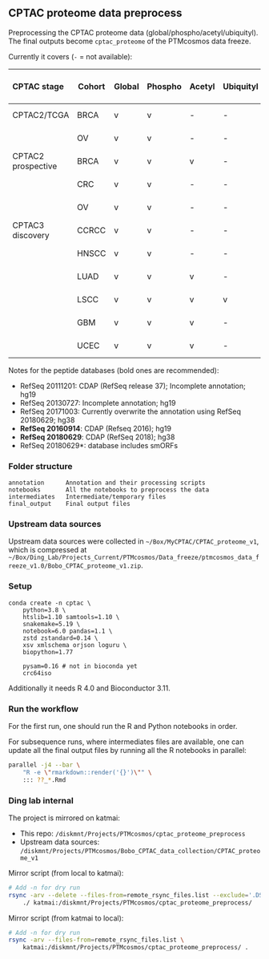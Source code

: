 ## CPTAC proteome data preprocess
Preprocessing the CPTAC proteome data (global/phospho/acetyl/ubiquityl). The final outputs become `cptac_proteome` of the PTMcosmos data freeze.

Currently it covers (`-` = not available):

|    CPTAC stage     | Cohort | Global | Phospho | Acetyl | Ubiquityl | Peptide search database |
| :----------------- | ------ | ------ | ------- | ------ | --------- | ----------------------- |
| CPTAC2/TCGA        | BRCA   | v      | v       | -      | -         | RefSeq 20130727         |
|                    | OV     | v      | v       | -      | -         | RefSeq 20111201         |
| CPTAC2 prospective | BRCA   | v      | v       | v      | -         | RefSeq 20160914         |
|                    | CRC    | v      | v       | -      | -         | RefSeq 20171003         |
|                    | OV     | v      | v       | -      | -         | RefSeq 20160914         |
| CPTAC3 discovery   | CCRCC  | v      | v       | -      | -         | RefSeq 20180629         |
|                    | HNSCC  | v      | v       | -      | -         | RefSeq 20180629         |
|                    | LUAD   | v      | v       | v      | -         | RefSeq 20180629*        |
|                    | LSCC   | v      | v       | v      | v         | RefSeq 20180629*        |
|                    | GBM    | v      | v       | v      | -         | RefSeq 20180629         |
|                    | UCEC   | v      | v       | v      | -         | RefSeq 20180629         |

Notes for the peptide databases (bold ones are recommended):
- RefSeq 20111201: CDAP (RefSeq release 37); Incomplete annotation; hg19
- RefSeq 20130727: Incomplete annotation; hg19
- RefSeq 20171003: Currently overwrite the annotation using RefSeq 20180629; hg38
- **RefSeq 20160914**: CDAP (Refseq 2016); hg19
- **RefSeq 20180629**: CDAP (RefSeq 2018); hg38
- RefSeq 20180629*: database includes smORFs


### Folder structure
```
annotation      Annotation and their processing scripts
notebooks       All the notebooks to preprocess the data
intermediates   Intermediate/temporary files
final_output    Final output files
```


### Upstream data sources
Upstream data sources were collected in `~/Box/MyCPTAC/CPTAC_proteome_v1`, which is compressed at `~/Box/Ding_Lab/Projects_Current/PTMcosmos/Data_freeze/ptmcosmos_data_freeze_v1.0/Bobo_CPTAC_proteome_v1.zip`.


### Setup
```
conda create -n cptac \
    python=3.8 \
    htslib=1.10 samtools=1.10 \
    snakemake=5.19 \
    notebook=6.0 pandas=1.1 \
    zstd zstandard=0.14 \
    xsv xmlschema orjson loguru \
    biopython=1.77

    pysam=0.16 # not in bioconda yet
    crc64iso
```

Additionally it needs R 4.0 and Bioconductor 3.11.


### Run the workflow
For the first run, one should run the R and Python notebooks in order.

For subsequence runs, where intermediates files are available,
one can update all the final output files by running all the R notebooks in parallel:

```bash
parallel -j4 --bar \
    "R -e \"rmarkdown::render('{}')\"" \
    ::: ??_*.Rmd
```


### Ding lab internal
The project is mirrored on katmai:
- This repo: `/diskmnt/Projects/PTMcosmos/cptac_proteome_preprocess`
- Upstream data sources: `/diskmnt/Projects/PTMcosmos/Bobo_CPTAC_data_collection/CPTAC_proteome_v1`

Mirror script (from local to katmai):
```bash
# Add -n for dry run
rsync -arv --delete --files-from=remote_rsync_files.list --exclude='.DS_Store' \
    ./ katmai:/diskmnt/Projects/PTMcosmos/cptac_proteome_preprocess/
```

Mirror script (from katmai to local):
```bash
# Add -n for dry run
rsync -arv --files-from=remote_rsync_files.list \
    katmai:/diskmnt/Projects/PTMcosmos/cptac_proteome_preprocess/ .
```
